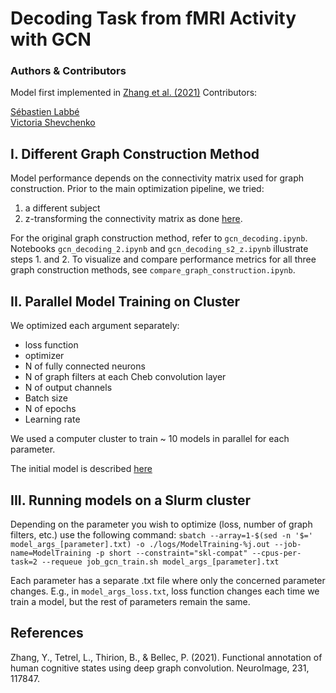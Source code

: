 # Decoding Task from fMRI Activity with GCN
### Authors & Contributors
Model first implemented in [Zhang et al. (2021)](https://linkinghub.elsevier.com/retrieve/pii/S1053811921001245)
Contributors:

[Sébastien Labbé](https://github.com/SebastienLabbe)    
[Victoria Shevchenko](https://github.com/victoris93)    
## I. Different Graph Construction Method

Model performance depends on the connectivity matrix used for graph construction. Prior to the main optimization pipeline, we tried:
1. a different subject
2. z-transforming the connectivity matrix as done [here](https://github.com/zhangyu2ustc/gcn_tutorial_test).

For the original graph construction method, refer to `gcn_decoding.ipynb`. Notebooks `gcn_decoding_2.ipynb` and `gcn_decoding_s2_z.ipynb` illustrate steps 1. and 2. To visualize and compare performance metrics for all three graph construction methods, see `compare_graph_construction.ipynb`.

## II. Parallel Model Training on Cluster

We optimized each argument separately:
- loss function
- optimizer
- N of fully connected neurons
- N of graph filters at each Cheb convolution layer
- N of output channels
- Batch size
- N of epochs
- Learning rate

We used a computer cluster to train ~ 10 models in parallel for each parameter.

The initial model is described [here](https://main-educational.github.io/brain_encoding_decoding/gcn_decoding.html)

## III. Running models on a Slurm cluster

Depending on the parameter you wish to optimize (loss, number of graph filters, etc.) use the following command:
`sbatch --array=1-$(sed -n '$=' model_args_[parameter].txt) -o ./logs/ModelTraining-%j.out --job-name=ModelTraining -p short --constraint="skl-compat" --cpus-per-task=2 --requeue job_gcn_train.sh model_args_[parameter].txt`

Each parameter has a separate .txt file where only the concerned parameter changes. E.g., in `model_args_loss.txt`, loss function changes each time we train a model, but the rest of parameters remain the same. 

## References
Zhang, Y., Tetrel, L., Thirion, B., & Bellec, P. (2021). Functional annotation of human cognitive states using deep graph convolution. NeuroImage, 231, 117847.
